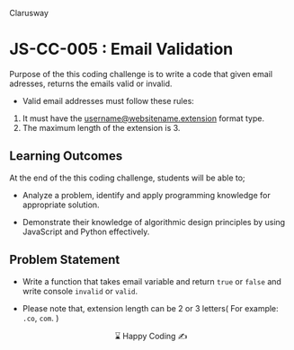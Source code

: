 <p>Clarusway<img align="right"
  src="https://secure.meetupstatic.com/photos/event/3/1/b/9/600_488352729.jpeg"  width="15px"></p>

# JS-CC-005 : Email Validation

Purpose of the this coding challenge is to write a code that given email adresses, returns the emails valid or invalid.

- Valid email addresses must follow these rules:

1. It must have the username@websitename.extension format type.
1. The maximum length of the extension is 3.

## Learning Outcomes

At the end of the this coding challenge, students will be able to;

- Analyze a problem, identify and apply programming knowledge for appropriate solution.

- Demonstrate their knowledge of algorithmic design principles by using JavaScript and Python effectively.

## Problem Statement

- Write a function that takes email variable and return `true` or `false` and write console `invalid` or `valid`.

- Please note that, extension length can be 2 or 3 letters( For example: `.co`, `com`. )

<center> ⌛ Happy Coding  ✍ </center>
